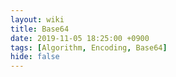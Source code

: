 ```yaml
---
layout: wiki
title: Base64
date: 2019-11-05 18:25:00 +0900
tags: [Algorithm, Encoding, Base64]
hide: false
---
```


